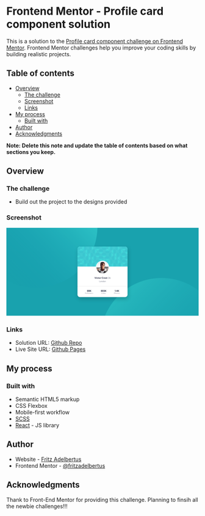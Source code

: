 # Frontend Mentor - Profile card component solution

This is a solution to the [Profile card component challenge on Frontend Mentor](https://www.frontendmentor.io/challenges/profile-card-component-cfArpWshJ). Frontend Mentor challenges help you improve your coding skills by building realistic projects. 

## Table of contents

- [Overview](#overview)
  - [The challenge](#the-challenge)
  - [Screenshot](#screenshot)
  - [Links](#links)
- [My process](#my-process)
  - [Built with](#built-with)
- [Author](#author)
- [Acknowledgments](#acknowledgments)

**Note: Delete this note and update the table of contents based on what sections you keep.**

## Overview

### The challenge

- Build out the project to the designs provided

### Screenshot

![](./screenshot.png)

### Links

- Solution URL: [Github Repo](https://github.com/fritzadelbertus/FEM_Profile-Card-Component)
- Live Site URL: [Github Pages](https://fritzadelbertus.github.io/FEM_Profile-Card-Component/)

## My process

### Built with

- Semantic HTML5 markup
- CSS Flexbox
- Mobile-first workflow
- [SCSS](https://sass-lang.com/)
- [React](https://reactjs.org/) - JS library


## Author

- Website - [Fritz Adelbertus](https://furitsu.site/)
- Frontend Mentor - [@fritzadelbertus](https://www.frontendmentor.io/profile/fritzadelbertus)


## Acknowledgments

Thank to Front-End Mentor for providing this challenge. Planning to finsih all the newbie challenges!!!
